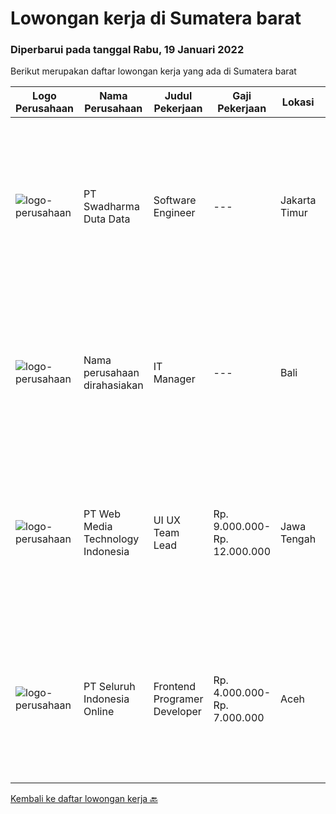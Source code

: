 
  # Lowongan kerja di Sumatera barat

  ### Diperbarui pada tanggal Rabu, 19 Januari 2022

  Berikut merupakan daftar lowongan kerja yang ada di Sumatera barat

  |Logo Perusahaan | Nama Perusahaan | Judul Pekerjaan | Gaji Pekerjaan | Lokasi | Deskripsi | Tanggal diunggah | Pranala |
  | -------------- | --------------- | --------------- | --------- | --------- | -------------- | ------- | ----------- |
  |![logo-perusahaan](https://image-service-cdn.seek.com.au/e9e62ed076e33544df35a291ef65dfa2ce20040b/ee4dce1061f3f616224767ad58cb2fc751b8d2dc)|PT Swadharma Duta Data|Software Engineer|---|Jakarta Timur|Back End Developer Memahami konsep pengembangan aplikasi Memahami konsep Microservices Architeccture Memiliki skill Java Spring Boot, Net Core, Go,...|Minggu, 16 Januari 2022|https://www.jobstreet.co.id/id/job/software-engineer-3746207?token=0~be0ea5cb-e7cb-4038-a4df-59b7f5d2eb99&sectionRank=1&jobId=jobstreet-id-job-3746207|
|![logo-perusahaan](https://us.123rf.com/450wm/pavelstasevich/pavelstasevich1811/pavelstasevich181101027/112815900-stock-vector-no-image-available-icon-flat-vector.jpg?ver=6)|Nama perusahaan dirahasiakan|IT Manager|---|Bali|Pendidikan minimal S1 segala jurusan Memiliki pengetahuan mengenai PHP dan bahasa pemrograman lainnya atau menguasai jaringan Gaji negotiable...|Senin, 03 Januari 2022|https://www.jobstreet.co.id/id/job/it-manager-3739008?token=0~be0ea5cb-e7cb-4038-a4df-59b7f5d2eb99&sectionRank=2&jobId=jobstreet-id-job-3739008|
|![logo-perusahaan](https://image-service-cdn.seek.com.au/fe6569d61098f35222743f282f496686f78aefd7/ee4dce1061f3f616224767ad58cb2fc751b8d2dc)|PT Web Media Technology Indonesia|UI UX Team Lead|Rp. 9.000.000-Rp. 12.000.000|Jawa Tengah|We are Niagahoster, a tech company based in Yogyakarta that provides web-hosting services. To make an outstanding customer experience in all of our...|Rabu, 05 Januari 2022|https://www.jobstreet.co.id/id/job/ui-ux-team-lead-3734034?token=0~be0ea5cb-e7cb-4038-a4df-59b7f5d2eb99&sectionRank=3&jobId=jobstreet-id-job-3734034|
|![logo-perusahaan](https://image-service-cdn.seek.com.au/c768f0670f8f8212da7de609b6af9d0b2e5134cc/ee4dce1061f3f616224767ad58cb2fc751b8d2dc)|PT Seluruh Indonesia Online|Frontend Programer Developer|Rp. 4.000.000-Rp. 7.000.000|Aceh|# Paham php dan web development# Memiliki Team work effort# Kami memberikan benefit saham (esop) di perusahaan kami untuk kandidat yang tepat#...|Kamis, 30 Desember 2021|https://www.jobstreet.co.id/id/job/frontend-programer-developer-3728127?token=0~be0ea5cb-e7cb-4038-a4df-59b7f5d2eb99&sectionRank=4&jobId=jobstreet-id-job-3728127|


  [Kembali ke daftar lowongan kerja 🔙](../README.md#daftar-lowongan-kerja)
  